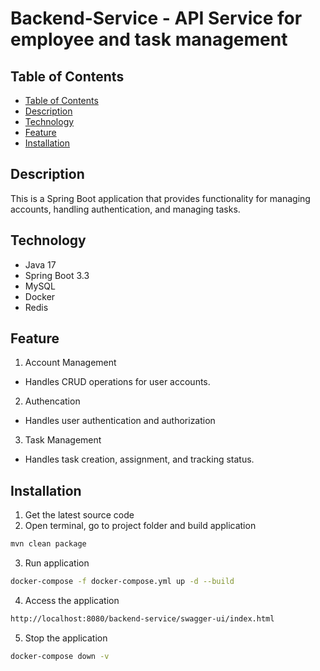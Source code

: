 # Backend-Service - API Service for employee and task management

## Table of Contents
- [Table of Contents](#table-of-contents)
- [Description](#description)
- [Technology](#technology)
- [Feature](#feature)
- [Installation](#installation)

## Description
This is a Spring Boot application that provides functionality for managing accounts, handling authentication, and managing tasks.

## Technology
- Java 17
- Spring Boot 3.3
- MySQL
- Docker
- Redis

## Feature
1. Account Management
- Handles CRUD operations for user accounts.
2. Authencation
- Handles user authentication and authorization
3. Task Management
- Handles task creation, assignment, and tracking status.

## Installation
1. Get the latest source code
2. Open terminal, go to project folder and build application
```bash
mvn clean package
```
3. Run application
```bash
docker-compose -f docker-compose.yml up -d --build
```
4. Access the application
```bash
http://localhost:8080/backend-service/swagger-ui/index.html
```
5. Stop the application
```bash
docker-compose down -v
```
